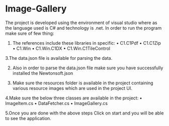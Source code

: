 # Image-Gallery

The project is developed using the environment of visual studio where as the language used is C# and technology is .net.
In order to run the program make sure of few thing:

1. The references include these libraries in specific:
• C1.C1Pdf
• C1.C1Zip
• C1.Win
• C1.Win.C1DX
• C1.Win.C1TileControl

3.The data.json file is available for parsing the data.

2. Also in order to parse the data.json file make sure you have successfully installed the Newtonsoft.json

3. Make sure the resources folder is available in the project containing various resource images which are used in the project UI.

4.Make sure the below three classes are available  in the project:
• ImageItem.cs
• DataFetcher.cs
• ImageGallery.cs

5.Once you are done with the above steps Click on start and you will be able to see the application.
